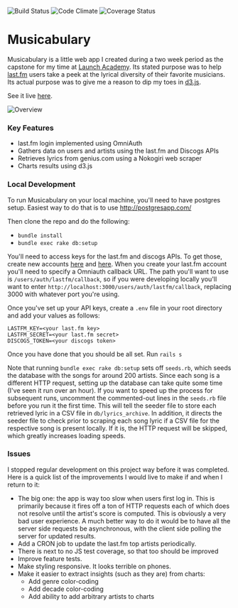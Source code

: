 ![Build Status](https://codeship.com/projects/00f29540-e86f-0133-f3a6-429aaf3cc23f/status?branch=master)
![Code Climate](https://codeclimate.com/github/filipemir/argot.png)
![Coverage Status](https://coveralls.io/repos/filipemir/argot/badge.png)

# Musicabulary
Musicabulary is a little web app I created during a two week period as the capstone for my time at [Launch Academy](https://launchacademy.com/). Its stated purpose was to help [last.fm](http://www.last.fm/) users take a peek at the lyrical diversity of their favorite musicians. Its actual purpose was to give me a reason to dip my toes in [d3.js](https://d3js.org/).

See it live [here](http://musicabulary.herokuapp.com/users/auth/lastfm/callback).

![Overview](https://github.com/filipemir/Musicabulary/blob/master/app/assets/images/overview-gif.gif)

### Key Features
* last.fm login implemented using OmniAuth
* Gathers data on users and artists using the last.fm and Discogs APIs
* Retrieves lyrics from genius.com using a Nokogiri web scraper
* Charts results using d3.js

### Local Development
To run Musicabulary on your local machine, you'll need to have postgres setup. Easiest way to do that is to use http://postgresapp.com/

Then clone the repo and do the following:
* `bundle install`
* `bundle exec rake db:setup`

You'll need to access keys for the last.fm and discogs APIs. To get those, create new accounts [here](http://www.last.fm/api/account/create) and [here](https://www.discogs.com/settings/developers). When you create your last.fm account you'll need to specify a Omniauth callback URL. The path you'll want to use is `/users/auth/lastfm/callback`, so if you were developing locally you'll want to enter `http://localhost:3000/users/auth/lastfm/callback`, replacing 3000 with whatever port you're using.

Once you've set up your API keys, create a `.env` file in your root directory and add your values as follows:
```
LASTFM_KEY=<your last.fm key>
LASTFM_SECRET=<your last.fm secret>
DISCOGS_TOKEN=<your discogs token>
```

Once you have done that you should be all set. Run `rails s`

Note that running `bundle exec rake db:setup` sets off `seeds.rb`, which seeds the database with the songs for around 200 artists. Since each song is a different HTTP request, setting up the database can take quite some time (I've seen it run over an hour). If you want to speed up the process for subsequent runs, uncomment the commented-out lines in the `seeds.rb` file before you run it the first time. This will tell the seeder file to store each retrieved lyric in a CSV file in `db/lyrics_archive`. In addition, it directs the seeder file to check prior to scraping each song lyric if a CSV file for the respective song is present locally. If it is, the HTTP request will be skipped, which greatly increases loading speeds.

### Issues
I stopped regular development on this project way before it was completed. Here is a quick list of the improvements I would live to make if and when I return to it:
* The big one: the app is way too slow when users first log in. This is primarily because it fires off a ton of HTTP requests each of which does not resolve until the artist's score is computed. This is obviously a very bad user experience. A much better way to do it would be to have all the server side requests be asynchronous, with the client side polling the server for updated results.
* Add a CRON job to update the last.fm top artists periodically.
* There is next to no JS test coverage, so that too should be improved
* Improve feature tests.
* Make styling responsive. It looks terrible on phones.
* Make it easier to extract insights (such as they are) from charts:
    * Add genre color-coding
    * Add decade color-coding
    * Add ability to add arbitrary artists to charts